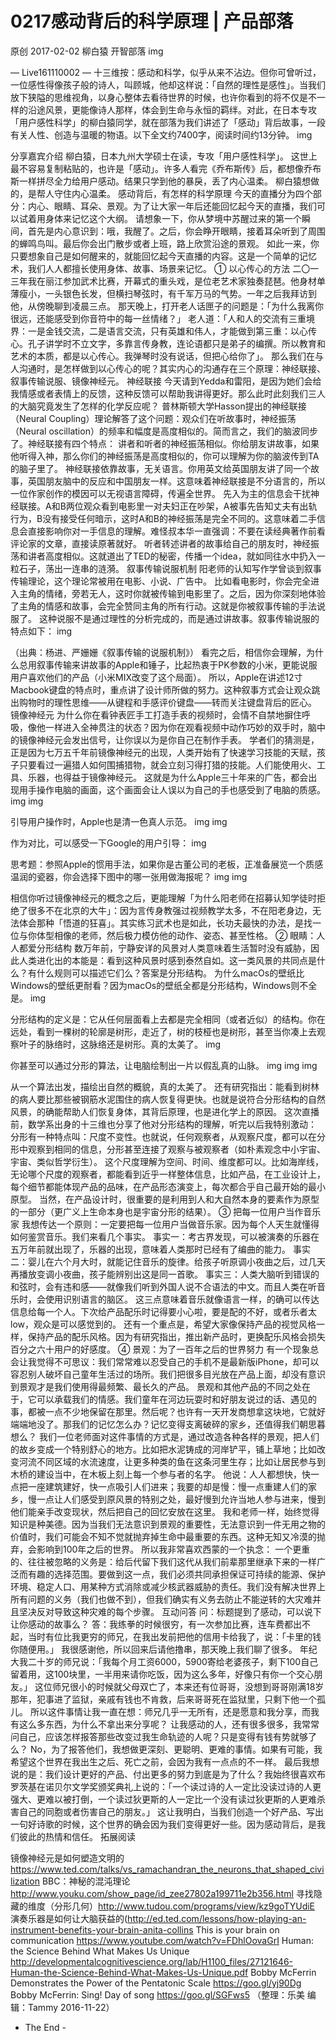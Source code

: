 # 0217感动背后的科学原理 | 产品部落
原创 2017-02-02 柳白猿 开智部落
img

— Live161110002 —
十三维按：感动和科学，似乎从来不沾边。但你可曾听过，一位感性得像孩子般的诗人，叫顾城，他却这样说：「自然的理性是感性」。当我们放下狭隘的思维视角，以身心整体去看待世界的时候，也许你看到的将不仅是不一样的沿途风景，更能像诗人那样，体会到生命与永恒的羁绊。对此，在日本专攻「用户感性科学」的柳白猿同学，就在部落为我们讲述了「感动」背后故事，一段有关人性、创造与温暖的物语。以下全文约7400字，阅读时间约13分钟。
img

分享嘉宾介绍
柳白猿，日本九州大学硕士在读，专攻「用户感性科学」。 这世上最不容易复制粘贴的，也许是「感动」。许多人看完《乔布斯传》后，都想像乔布斯一样拼尽全力给用户感动。结果只学到他的暴戾，丢了内心温柔。 柳白猿想做的，是帮人守住内心温柔。
感动背后，有怎样的科学原理
今天的直播分为四个部分：内心、眼睛、耳朵、景观。为了让大家一年后还能回忆起今天的直播，我们可以试着用身体来记忆这个大纲。
请想象一下，你从梦境中苏醒过来的第一个瞬间，首先是内心意识到：哦，我醒了。之后，你会睁开眼睛，接着耳朵听到了周围的蝉鸣鸟叫。最后你会出门散步或者上班，路上欣赏沿途的景观。
如此一来，你只要想象自己是如何醒来的，就能回忆起今天直播的内容。这是一个简单的记忆术，我们人人都擅长使用身体、故事、场景来记忆。
① 以心传心的方法
二〇一三年我在丽江参加武术比赛，开幕式的重头戏，是位老艺术家独奏琵琶。他身材单薄瘦小，一头银色长发，但横扫琴弦时，有千军万马的气势。一年之后我拜访到他，从傍晚聊到凌晨三点。
那天晚上，打开老人话匣子的问题是：「为什么我离你很远，还能感受到你音符中的每一丝情绪？」
老人道：「人和人的交流有三重境界：一是金钱交流，二是语言交流，只有英雄和伟人，才能做到第三重：以心传心。孔子讲学时不立文字，多靠言传身教，连论语都只是弟子的编撰。所以教育和艺术的本质，都是以心传心。我弹琴时没有说话，但把心给你了」。
那么我们在与人沟通时，是怎样做到以心传心的呢？其实内心的沟通存在三个原理：神经联接、叙事传输说服、镜像神经元。
神经联接
今天请到Yedda和雷阳，是因为她们会给我情感或者表情上的反馈，这种反馈可以帮助我讲得更好。那么此时此刻我们三人的大脑究竟发生了怎样的化学反应呢？
普林斯顿大学Hasson提出的神经联接（Neural Coupling）理论解答了这个问题：观众们在听故事时，神经振荡（Neural oscillation）的频率和幅度是高度相似的。简而言之，我们的脑波同步了。神经联接有四个特点：
讲者和听者的神经振荡相似。你给朋友讲故事，如果他听得入神，那么你们的神经振荡是高度相似的，你可以理解为你的脑波传到TA的脑子里了。
神经联接依靠故事，无关语言。你用英文给英国朋友讲了同一个故事，英国朋友脑中的反应和中国朋友一样。这意味着神经联接是不分语言的，所以一位作家创作的模因可以无视语言障碍，传遍全世界。
先入为主的信息会干扰神经联接。A和B两位观众看到电影里一对夫妇正在吵架，A被事先告知丈夫有出轨行为，B没有接受任何暗示，这时A和B的神经振荡是完全不同的。这意味着二手信息会直接影响你对一手信息的理解。难怪叔本华一直强调：不要在读经典著作前看评论家的文章，直接读原著就好。
听者转述讲者的故事给自己的朋友时，神经振荡和讲者高度相似。这就道出了TED的秘密，传播一个idea，就如同往水中扔入一粒石子，荡出一连串的涟漪。
叙事传输说服机制
阳老师的认知写作学曾谈到叙事传输理论，这个理论常被用在电影、小说、广告中。
比如看电影时，你会完全进入主角的情绪，旁若无人，这时你就被传输到电影里了。之后，因为你深刻地体验了主角的情感和故事，会完全赞同主角的所有行动。这就是你被叙事传输的手法说服了。
这种说服不是通过理性的分析完成的，而是通过讲故事。叙事传输说服的特点如下：
img

（出典：杨进、严姗姗《叙事传输的说服机制》）
看完之后，相信你会理解，为什么总用叙事传输来讲故事的Apple和锤子，比起热衷于PK参数的小米，更能说服用户喜欢他们的产品（小米MIX改变了这个局面）。
所以，Apple在讲述12寸Macbook键盘的特点时，重点讲了设计师所做的努力。这种叙事方式会让观众跳出购物时的理性思维——从键程和手感评价键盘——转而关注键盘背后的匠心。
镜像神经元
为什么你在看钟表匠手工打造手表的视频时，会情不自禁地摒住呼吸，像他一样进入全神贯注的状态？因为你在观看视频中动作巧妙的双手时，脑中的镜像神经元会发出信号，让你误以为是你自己在制作手表。
学者们的猜测是，正是因为七万五千年前镜像神经元的出现，人类开始有了快速学习技能的天赋，孩子只要看过一遍猎人如何围捕猎物，就会立刻习得打猎的技能。人们能使用火、工具、乐器，也得益于镜像神经元。
这就是为什么Apple三十年来的广告，都会出现用手操作电脑的画面，这个画面会让人误以为自己的手也感受到了电脑的质感。
img img

引导用户操作时，Apple也是清一色真人示范。
img img

作为对比，可以感受一下Google的用户引导：
img

思考题：参照Apple的惯用手法，如果你是古董公司的老板，正准备展览一个质感温润的瓷器，你会选择下图中的哪一张用做海报呢？
img img

相信你听过镜像神经元的概念之后，更能理解「为什么阳老师在招募认知学徒时拒绝了很多不在北京的大牛」：因为言传身教强过视频教学太多，不在阳老身边，无法体会那种「悟道的狂喜」。其实练习武术也是如此，长功夫最快的办法，是找一位与你体型相像的老师，然后极力模仿他的动作、姿态、甚至性格。
② 眼睛：人人都爱分形结构
数万年前，宁静安详的风景对人类意味着生活暂时没有威胁，因此人类进化出的本能是：看到这种风景时感到泰然自如。这一类风景的共同点是什么？有什么规则可以描述它们么？答案是分形结构。
为什么macOs的壁纸比Windows的壁纸更耐看？因为macOs的壁纸全都是分形结构，Windows则不全是。
img

分形结构的定义是：它从任何层面看上去都是完全相同（或者近似）的结构。你在远处，看到一棵树的轮廓是树形，走近了，树的枝桠也是树形，甚至当你凑上去观察叶子的脉络时，这脉络还是树形。真的太美了。
img

你甚至可以通过分形的算法，让电脑绘制出一片以假乱真的山脉。
img img img

从一个算法出发，描绘出自然的概貌，真的太美了。
还有研究指出：能看到树林的病人要比那些被钢筋水泥围住的病人恢复得更快。也就是说符合分形结构的自然风景，的确能帮助人们恢复身体，其背后原理，也是进化学上的原因。
这次直播前，数学系出身的十三维也分享了他对分形结构的理解，听完以后我特别激动：
分形有一种特点叫：尺度不变性。也就说，任何观察者，从观察尺度，都可以在分形中观察到相同的信息，分形甚至连接了观察与被观察者（如朴素观念中小宇宙、宇宙、类似哲学衍生）。
这个尺度理解为空间、时间、维度都可以。比如海岸线，无论哪个尺度的观察者，都能看到近乎一样整体信息，比如产品，在工业设计上，每个细节都能体现产品的品味，在产品形态演变上，每次都合乎自己最开始的最小原型。
当然，在产品设计时，很重要的是利用到人和大自然本身的要素作为原型的一部分（更广义上生命本身也是宇宙分形的结果）。
③ 把每一位用户当作音乐家
我想传达一个原则：一定要把每一位用户当做音乐家。因为每个人天生就懂得如何鉴赏音乐。我们来看几个事实。
事实一：考古界发现，可以被演奏的乐器在五万年前就出现了，乐器的出现，意味着人类那时已经有了编曲的能力。
事实二：婴儿在六个月大时，就能记住音乐的旋律。给孩子听原调小夜曲之后，过几天再播放变调小夜曲，孩子能辨别出这是同一首歌。
事实三：人类大脑听到错误的和弦时，会有违和感——就像我们听到外国人说不合语法的中文。而且人类在听音乐时，会使用识别语言的脑区。
这三点意味着音乐就像语言一样，的确可以传达信息给每一个人。下次给产品配乐时记得要小心啦，要是配的不好，或者乐者太low，观众是可以感觉到的。
还有一个重点是，希望大家像保持产品的视觉风格一样，保持产品的配乐风格。因为有研究指出，推出新产品时，更换配乐风格会损失百分之六十用户的好感度。
④ 景观：为了一百年之后的世界努力
有一个现象总会让我觉得不可思议：我们常常难以忍受自己的手机不是最新版iPhone，却可以容忍别人破坏自己童年生活过的场所。我们把很多目光放在产品上面，却没有意识到景观才是我们使用得最频繁、最长久的产品。
景观和其他产品的不同之处在于，它可以承载我们的情感。我们童年在河边玩耍时和好朋友说过的话、遇见的事，都被一点不少地保留在那里。然后呢？也许有一天开发商想拿这块地，它就好端端地没了。那我们的记忆怎么办？记忆变得支离破碎的家乡，还值得我们朝思暮想么？
我们一位老师面对这件事情的方式是，通过改造各种各样的景观，把人们的故乡变成一个特别舒心的地方。比如把水泥铸成的河岸铲平，铺上草地；比如改变河流不同区域的水流速度，让更多种类的鱼在这条河里生存；比如让居民参与到木桥的建设当中，在木板上刻上每一个参与者的名字。
他说：人人都想快，快一点把一座建筑建好，快一点吸引人们进来；我要的却是慢：慢一点重建人们的家乡，慢一点让人们感受到原风景的特别之处，最好慢到允许当地人参与进来，慢到他们能亲手改变现状，然后把自己的回忆安放在这里。
我和老师一样，始终觉得知识是种美德。因为当我们无法意识到景观的重要性，无法意识到一件无用之物的价值时，我们可能会不知不觉就抛弃掉生命中最重要的东西。这种无知又冷漠的抛弃，会影响到100年之后的世界。
所以我非常喜欢西蒙的一个执念：
一个更重的、往往被忽略的义务是：给后代留下我们这代从我们前辈那里继承下来的一样广泛而有趣的选择范围。要做到这一点，我们必须共同承担保证可持续的能源、保护环境、稳定人口、用某种方式消除或减少核武器威胁的责任。我们没有解决世界上所有问题的义务（我们也做不到），但我们确实有义务去防止不能逆转的大灾难并且坚决反对导致这种灾难的每个步骤。
互动问答
问：标题提到了感动，可以说下让你感动的故事么？
答：我练拳的时候很穷，有一次参加比赛，连车费都出不起，当时有位比我更穷的师兄，在我出发前把他的信用卡给我了，说：「卡里的钱你随便用。」
我很感谢他，所以回来后请他撸串，那天晚上我们聊了很多。
年纪大我二十岁的师兄说：「我每个月工资6000，5900寄给老婆孩子，剩下100自己留着用，这100块里，一半用来请你吃饭，因为这么多年，好像只有你一个交心朋友。」
这位师兄很小的时候就父母双亡了，本来还有位哥哥，没想到哥哥刚满18岁那年，犯事进了监狱，亲戚有钱也不肯救，后来哥哥死在监狱里，只剩下他一个孤儿。
所以这件事情让我一直在想：师兄几乎一无所有，还是愿意和我分享，而我有这么多东西，为什么不拿出来分享呢？
让我感动的人，还有很多很多，我常常问自己，应该怎样报答那些改变过我生命轨迹的人呢？只是变得有钱有势就够了么？
No，为了报答他们，我想做更深刻、更聪明、更难的事情。如果有可能，我希望这个世界在我出生之后、死亡之前，会因为我有一点点的不一样。
最后我想说的是：我们设计更好的产品、付出更多的努力到底是为了什么？我始终很喜欢布罗茨基在诺贝尔文学奖颁奖典礼上说的：「一个读过诗的人一定比没读过诗的人更强大、更难以被打倒，一个读过狄更斯的人一定比一个没有读过狄更斯的人更难杀害自己的同胞或者伤害自己的朋友。」
这让我明白，当我们创造一个好产品、写出一句好诗歌的时候，这个世界的确会因为我们变得更好一些。因为感动背后，是我们彼此的热情和信任。
拓展阅读

镜像神经元是如何塑造文明的 https://www.ted.com/talks/vs_ramachandran_the_neurons_that_shaped_civilization
BBC：神秘的混沌理论 http://www.youku.com/show_page/id_zee27802a199711e2b356.html
寻找隐藏的维度（分形几何）http://www.tudou.com/programs/view/kz9goTYUdiE
演奏乐器是如何让大脑获益的(http://ed.ted.com/lessons/how-playing-an-instrument-benefits-your-brain-anita-collins
This is your brain on communication https://www.youtube.com/watch?v=FDhlOovaGrI
Human: the Science Behind What Makes Us Unique http://developmentalcognitivescience.org/lab/H1100_files/27121646-Human-the-Science-Behind-What-Makes-Us-Unique.pdf
Bobby McFerrin Demonstrates the Power of the Pentatonic Scale https://goo.gl/yj90Dg
Bobby McFerrin: Sing! Day of song https://goo.gl/SGFws5
（整理：乐美 编辑：Tammy 2016-11-22）
- The End -